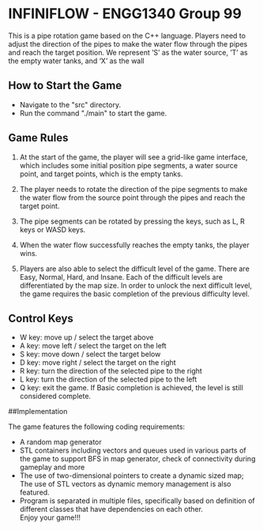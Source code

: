 # INFINIFLOW - ENGG1340 Group 99

This is a pipe rotation game based on the C++ language. Players need to adjust the direction of the pipes to make the water flow through the pipes and reach the target position. We represent ’S’ as the water source, ’T’ as the empty water tanks, and ‘X’ as the wall

## How to Start the Game

- Navigate to the "src" directory.
- Run the command "./main" to start the game.

## Game Rules

1. At the start of the game, the player will see a grid-like game interface, which includes some initial position pipe segments, a water source point, and target points, which is the empty tanks.

2. The player needs to rotate the direction of the pipe segments to make the water flow from the source point through the pipes and reach the target point.

3. The pipe segments can be rotated by pressing the keys, such as L, R keys or WASD keys.

4. When the water flow successfully reaches the empty tanks, the player wins.

5. Players are also able to select the difficult level of the game. There are Easy, Normal, Hard, and Insane. Each of the difficult levels are differentiated by the map size. In order to unlock the next difficult level, the game requires the basic completion of the previous difficulty level. 

## Control Keys

- W key: move up / select the target above 
- A key: move left / select the target on the left  
- S key: move down / select the target below
- D key: move right / select the target on the right 
- R key: turn the direction of the selected pipe to the right 
- L key: turn the direction of the selected pipe to the left
- Q key: exit the game. If Basic completion is achieved, the level is still considered complete.

##Implementation

The game features the following coding requirements:
- A random map generator
- STL containers including vectors and queues used in various parts of the game to support BFS in map generator, check of connectivity during gameplay and more
- The use of two-dimensional pointers to create a dynamic sized map; The use of STL vectors as dynamic memory management is also featured.
- Program is separated in multiple files, specifically based on definition of different classes that have dependencies on each other.
Enjoy your game!!!
